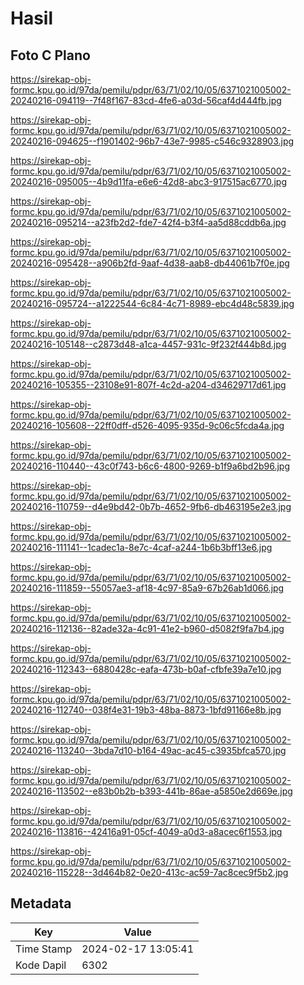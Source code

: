 # Hasil

## Foto C Plano

https://sirekap-obj-formc.kpu.go.id/97da/pemilu/pdpr/63/71/02/10/05/6371021005002-20240216-094119--7f48f167-83cd-4fe6-a03d-56caf4d444fb.jpg

https://sirekap-obj-formc.kpu.go.id/97da/pemilu/pdpr/63/71/02/10/05/6371021005002-20240216-094625--f1901402-96b7-43e7-9985-c546c9328903.jpg

https://sirekap-obj-formc.kpu.go.id/97da/pemilu/pdpr/63/71/02/10/05/6371021005002-20240216-095005--4b9d11fa-e6e6-42d8-abc3-917515ac6770.jpg

https://sirekap-obj-formc.kpu.go.id/97da/pemilu/pdpr/63/71/02/10/05/6371021005002-20240216-095214--a23fb2d2-fde7-42f4-b3f4-aa5d88cddb6a.jpg

https://sirekap-obj-formc.kpu.go.id/97da/pemilu/pdpr/63/71/02/10/05/6371021005002-20240216-095428--a906b2fd-9aaf-4d38-aab8-db44061b7f0e.jpg

https://sirekap-obj-formc.kpu.go.id/97da/pemilu/pdpr/63/71/02/10/05/6371021005002-20240216-095724--a1222544-6c84-4c71-8989-ebc4d48c5839.jpg

https://sirekap-obj-formc.kpu.go.id/97da/pemilu/pdpr/63/71/02/10/05/6371021005002-20240216-105148--c2873d48-a1ca-4457-931c-9f232f444b8d.jpg

https://sirekap-obj-formc.kpu.go.id/97da/pemilu/pdpr/63/71/02/10/05/6371021005002-20240216-105355--23108e91-807f-4c2d-a204-d34629717d61.jpg

https://sirekap-obj-formc.kpu.go.id/97da/pemilu/pdpr/63/71/02/10/05/6371021005002-20240216-105608--22ff0dff-d526-4095-935d-9c06c5fcda4a.jpg

https://sirekap-obj-formc.kpu.go.id/97da/pemilu/pdpr/63/71/02/10/05/6371021005002-20240216-110440--43c0f743-b6c6-4800-9269-b1f9a6bd2b96.jpg

https://sirekap-obj-formc.kpu.go.id/97da/pemilu/pdpr/63/71/02/10/05/6371021005002-20240216-110759--d4e9bd42-0b7b-4652-9fb6-db463195e2e3.jpg

https://sirekap-obj-formc.kpu.go.id/97da/pemilu/pdpr/63/71/02/10/05/6371021005002-20240216-111141--1cadec1a-8e7c-4caf-a244-1b6b3bff13e6.jpg

https://sirekap-obj-formc.kpu.go.id/97da/pemilu/pdpr/63/71/02/10/05/6371021005002-20240216-111859--55057ae3-af18-4c97-85a9-67b26ab1d066.jpg

https://sirekap-obj-formc.kpu.go.id/97da/pemilu/pdpr/63/71/02/10/05/6371021005002-20240216-112136--82ade32a-4c91-41e2-b960-d5082f9fa7b4.jpg

https://sirekap-obj-formc.kpu.go.id/97da/pemilu/pdpr/63/71/02/10/05/6371021005002-20240216-112343--6880428c-eafa-473b-b0af-cfbfe39a7e10.jpg

https://sirekap-obj-formc.kpu.go.id/97da/pemilu/pdpr/63/71/02/10/05/6371021005002-20240216-112740--038f4e31-19b3-48ba-8873-1bfd91166e8b.jpg

https://sirekap-obj-formc.kpu.go.id/97da/pemilu/pdpr/63/71/02/10/05/6371021005002-20240216-113240--3bda7d10-b164-49ac-ac45-c3935bfca570.jpg

https://sirekap-obj-formc.kpu.go.id/97da/pemilu/pdpr/63/71/02/10/05/6371021005002-20240216-113502--e83b0b2b-b393-441b-86ae-a5850e2d669e.jpg

https://sirekap-obj-formc.kpu.go.id/97da/pemilu/pdpr/63/71/02/10/05/6371021005002-20240216-113816--42416a91-05cf-4049-a0d3-a8acec6f1553.jpg

https://sirekap-obj-formc.kpu.go.id/97da/pemilu/pdpr/63/71/02/10/05/6371021005002-20240216-115228--3d464b82-0e20-413c-ac59-7ac8cec9f5b2.jpg


## Metadata

| Key        | Value               |
| ---------- | ------------------- |
| Time Stamp | 2024-02-17 13:05:41 |
| Kode Dapil | 6302                |



